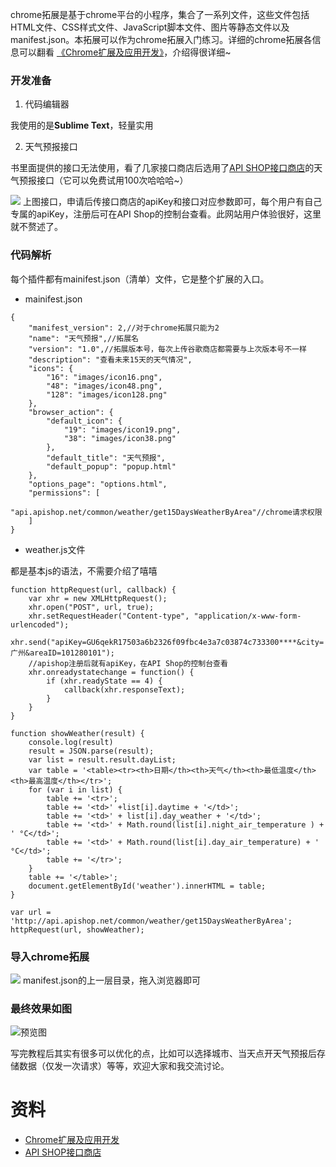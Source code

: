 chrome拓展是基于chrome平台的小程序，集合了一系列文件，这些文件包括HTML文件、CSS样式文件、JavaScript脚本文件、图片等静态文件以及manifest.json。本拓展可以作为chrome拓展入门练习。详细的chrome拓展各信息可以翻看 [《Chrome扩展及应用开发》](http://www.ituring.com.cn/book/1472)，介绍得很详细~

### 开发准备
1. 代码编辑器
 
我使用的是**Sublime Text**，轻量实用

2. 天气预报接口

书里面提供的接口无法使用，看了几家接口商店后选用了[API SHOP接口商店](https://www.apishop.net/#/)的天气预报接口（它可以免费试用100次哈哈哈~）
  
![](https://user-gold-cdn.xitu.io/2018/3/24/162589f465f5bb07?w=1347&h=539&f=png&s=127950)
上图接口，申请后传接口商店的apiKey和接口对应参数即可，每个用户有自己专属的apiKey，注册后可在API Shop的控制台查看。此网站用户体验很好，这里就不赘述了。

### 代码解析
每个插件都有mainifest.json（清单）文件，它是整个扩展的入口。
* mainifest.json
```
{
    "manifest_version": 2,//对于chrome拓展只能为2
    "name": "天气预报",//拓展名
    "version": "1.0",//拓展版本号，每次上传谷歌商店都需要与上次版本号不一样
    "description": "查看未来15天的天气情况",
    "icons": {
        "16": "images/icon16.png",
        "48": "images/icon48.png",
        "128": "images/icon128.png"
    },
    "browser_action": {
        "default_icon": {
            "19": "images/icon19.png",
            "38": "images/icon38.png"
        },
        "default_title": "天气预报",
        "default_popup": "popup.html"
    },
    "options_page": "options.html",
    "permissions": [
        "api.apishop.net/common/weather/get15DaysWeatherByArea"//chrome请求权限
    ]
}
```

* weather.js文件

 都是基本js的语法，不需要介绍了嘻嘻
```
function httpRequest(url, callback) {
    var xhr = new XMLHttpRequest();
    xhr.open("POST", url, true);
    xhr.setRequestHeader("Content-type", "application/x-www-form-urlencoded");
    xhr.send("apiKey=GU6qekR17503a6b2326f09fbc4e3a7c03874c733300****&city=广州&areaID=101280101");
    //apishop注册后就有apiKey，在API Shop的控制台查看
    xhr.onreadystatechange = function() {
        if (xhr.readyState == 4) {
            callback(xhr.responseText);
        }
    }
}

function showWeather(result) {
    console.log(result)
    result = JSON.parse(result);
    var list = result.result.dayList;
    var table = '<table><tr><th>日期</th><th>天气</th><th>最低温度</th><th>最高温度</th></tr>';
    for (var i in list) {
        table += '<tr>';
        table += '<td>' +list[i].daytime + '</td>';
        table += '<td>' + list[i].day_weather + '</td>';
        table += '<td>' + Math.round(list[i].night_air_temperature ) + ' °C</td>';
        table += '<td>' + Math.round(list[i].day_air_temperature) + ' °C</td>';
        table += '</tr>';
    }
    table += '</table>';
    document.getElementById('weather').innerHTML = table;
}

var url = 'http://api.apishop.net/common/weather/get15DaysWeatherByArea';
httpRequest(url, showWeather);

```
### 导入chrome拓展

![](https://user-gold-cdn.xitu.io/2018/3/24/16258b7fdaf32acb?w=1103&h=141&f=png&s=18163)
manifest.json的上一层目录，拖入浏览器即可
### 最终效果如图
![预览图](https://user-gold-cdn.xitu.io/2018/3/24/16258939471e084a?w=498&h=478&f=png&s=25733)


写完教程后其实有很多可以优化的点，比如可以选择城市、当天点开天气预报后存储数据（仅发一次请求）等等，欢迎大家和我交流讨论。
# 资料
* [Chrome扩展及应用开发](http://www.ituring.com.cn/book/1472)
* [API SHOP接口商店](https://www.apishop.net/#/)